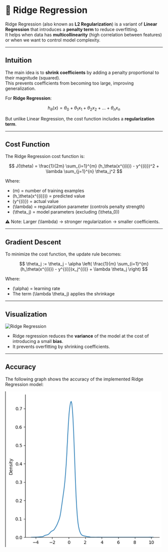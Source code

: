 # 📘 Ridge Regression

Ridge Regression (also known as **L2 Regularization**) is a variant of **Linear Regression** that introduces a **penalty term** to reduce overfitting.  
It helps when data has **multicollinearity** (high correlation between features) or when we want to control model complexity.  

---

##  Intuition

The main idea is to **shrink coefficients** by adding a penalty proportional to their magnitude (squared).  
This prevents coefficients from becoming too large, improving generalization.

For **Ridge Regression**:

$$
h_\theta(x) = \theta_0 + \theta_1 x_1 + \theta_2 x_2 + ... + \theta_n x_n
$$

But unlike Linear Regression, the cost function includes a **regularization term**.

---

##  Cost Function

The Ridge Regression cost function is:

$$
J(\theta) = \frac{1}{2m} \sum_{i=1}^{m} (h_\theta(x^{(i)}) - y^{(i)})^2 + \lambda \sum_{j=1}^{n} \theta_j^2
$$

Where:
- \(m\) = number of training examples  
- \(h_\theta(x^{(i)})\) = predicted value  
- \(y^{(i)}\) = actual value  
- \(\lambda\) = regularization parameter (controls penalty strength)  
- \(\theta_j\) = model parameters (excluding \(\theta_0\))  

⚠️ Note: Larger \(\lambda\) → stronger regularization → smaller coefficients.

---

##  Gradient Descent

To minimize the cost function, the update rule becomes:

$$
\theta_j := \theta_j - \alpha \left( \frac{1}{m} \sum_{i=1}^{m} (h_\theta(x^{(i)}) - y^{(i)})x_j^{(i)} + \lambda \theta_j \right)
$$

Where:
- \(\alpha\) = learning rate  
- The term \(\lambda \theta_j\) applies the shrinkage  

---

##  Visualization

![Ridge Regression](https://upload.wikimedia.org/wikipedia/commons/thumb/0/02/Regularization.svg/640px-Regularization.svg.png)

- Ridge regression reduces the **variance** of the model at the cost of introducing a small **bias**.  
- It prevents overfitting by shrinking coefficients.

---

##  Accuracy

The following graph shows the accuracy of the implemented Ridge Regression model:

<img src="accuracyRidge.png" alt="Accuracy Graph" width="500"/>
